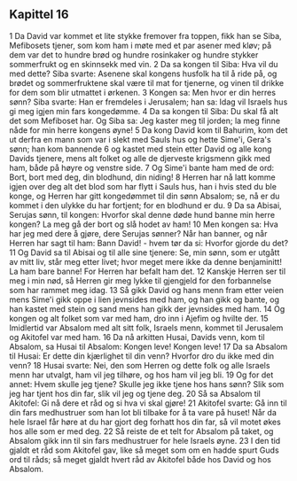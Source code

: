 ## Kapittel 16

1 Da David var kommet et lite stykke fremover fra toppen, fikk han se Siba, Mefibosets tjener, som kom ham i møte med et par asener med kløv; på dem var det to hundre brød og hundre rosinkaker og hundre stykker sommerfrukt og en skinnsekk med vin.
2 Da sa kongen til Siba: Hva vil du med dette? Siba svarte: Asenene skal kongens husfolk ha til å ride på, og brødet og sommerfruktene skal være til mat for tjenerne, og vinen til drikke for dem som blir utmattet i ørkenen.
3 Kongen sa: Men hvor er din herres sønn? Siba svarte: Han er fremdeles i Jerusalem; han sa: Idag vil Israels hus gi meg igjen min fars kongedømme.
4 Da sa kongen til Siba: Du skal få alt det som Mefiboset har. Og Siba sa: Jeg kaster meg til jorden; la meg finne nåde for min herre kongens øyne!
5 Da kong David kom til Bahurim, kom det ut derfra en mann som var i slekt med Sauls hus og hette Sime'i, Gera's sønn; han kom bannende
6 og kastet med stein etter David og alle kong Davids tjenere, mens alt folket og alle de djerveste krigsmenn gikk med ham, både på høyre og venstre side.
7 Og Sime'i bante ham med de ord: Bort, bort med deg, din blodhund, din niding!
8 Herren har nå latt komme igjen over deg alt det blod som har flytt i Sauls hus, han i hvis sted du ble konge, og Herren har gitt kongedømmet til din sønn Absalom; se, nå er du kommet i den ulykke du har fortjent; for en blodhund er du.
9 Da sa Abisai, Serujas sønn, til kongen: Hvorfor skal denne døde hund banne min herre kongen? La meg gå der bort og slå hodet av ham!
10 Men kongen sa: Hva har jeg med dere å gjøre, dere Serujas sønner? Når han banner, og når Herren har sagt til ham: Bann David! - hvem tør da si: Hvorfor gjorde du det?
11 Og David sa til Abisai og til alle sine tjenere: Se, min sønn, som er utgått av mitt liv, står meg etter livet; hvor meget mere ikke da denne benjaminitt! La ham bare banne! For Herren har befalt ham det.
12 Kanskje Herren ser til meg i min nød, så Herren gir meg lykke til gjengjeld for den forbannelse som har rammet meg idag.
13 Så gikk David og hans menn fram etter veien mens Sime'i gikk oppe i lien jevnsides med ham, og han gikk og bante, og han kastet med stein og sand mens han gikk der jevnsides med ham.
14 Og kongen og alt folket som var med ham, dro inn i Ajefim og hvilte der.
15 Imidlertid var Absalom med alt sitt folk, Israels menn, kommet til Jerusalem og Akitofel var med ham.
16 Da nå arkitten Husai, Davids venn, kom til Absalom, sa Husai til Absalom: Kongen leve! Kongen leve!
17 Da sa Absalom til Husai: Er dette din kjærlighet til din venn? Hvorfor dro du ikke med din venn?
18 Husai svarte: Nei, den som Herren og dette folk og alle Israels menn har utvalgt, ham vil jeg tilhøre, og hos ham vil jeg bli.
19 Og for det annet: Hvem skulle jeg tjene? Skulle jeg ikke tjene hos hans sønn? Slik som jeg har tjent hos din far, slik vil jeg og tjene deg.
20 Så sa Absalom til Akitofel: Gi nå dere et råd og si hva vi skal gjøre!
21 Akitofel svarte: Gå inn til din fars medhustruer som han lot bli tilbake for å ta vare på huset! Når da hele Israel får høre at du har gjort deg forhatt hos din far, så vil motet økes hos alle som er med deg.
22 Så reiste de et telt for Absalom på taket, og Absalom gikk inn til sin fars medhustruer for hele Israels øyne.
23 I den tid gjaldt et råd som Akitofel gav, like så meget som om en hadde spurt Guds ord til råds; så meget gjaldt hvert råd av Akitofel både hos David og hos Absalom.
